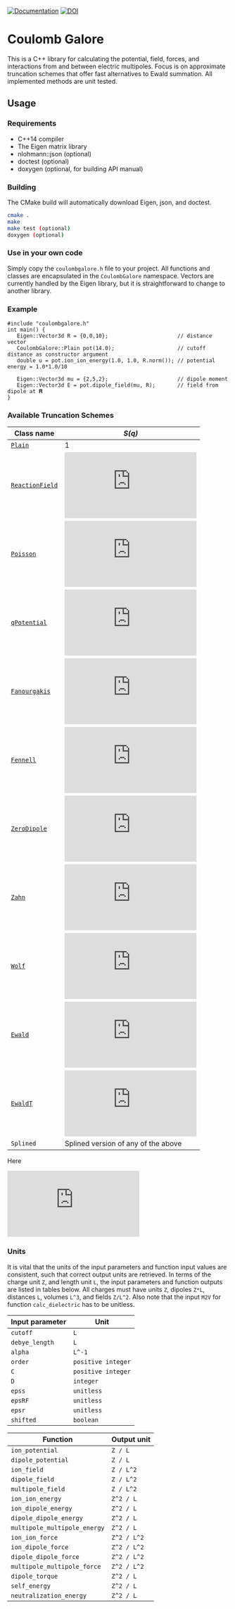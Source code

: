 [![Documentation](https://codedocs.xyz/mlund/coulombgalore.svg)](https://codedocs.xyz/mlund/coulombgalore/)
[![DOI](https://zenodo.org/badge/DOI/10.5281/zenodo.3522058.svg)](https://doi.org/10.5281/zenodo.3522058)



# Coulomb Galore

This is a C++ library for calculating the potential, field, forces, and interactions from and between electric multipoles.
Focus is on approximate truncation schemes that offer fast alternatives to Ewald summation. All implemented methods are unit tested.

## Usage

### Requirements

- C++14 compiler
- The Eigen matrix library
- nlohmann::json (optional)
- doctest (optional)
- doxygen (optional, for building API manual)

### Building

The CMake build will automatically download Eigen, json, and doctest.

~~~ bash
cmake .
make
make test (optional)
doxygen (optional)
~~~

### Use in your own code

Simply copy the `coulombgalore.h` file to your project. All functions and classes are encapsulated in the `CoulombGalore` namespace. Vectors are currently handled by the Eigen library, but it is straightforward to change to another library.

### Example

~~~{.cpp}
#include "coulombgalore.h"
int main() {
   Eigen::Vector3d R = {0,0,10};                      // distance vector
   CoulombGalore::Plain pot(14.0);                    // cutoff distance as constructor argument
   double u = pot.ion_ion_energy(1.0, 1.0, R.norm()); // potential energy = 1.0*1.0/10

   Eigen::Vector3d mu = {2,5,2};                      // dipole moment
   Eigen::Vector3d E = pot.dipole_field(mu, R);       // field from dipole at 𝐑
}
~~~

### Available Truncation Schemes

Class name                                      | _S(q)_
----------------------------------------------- | ------------------------
[`Plain`](http://doi.org/ctnnsj)                | 1
[`ReactionField`](http://doi.org/10/dscmwg)     | ![equation](https://latex.codecogs.com/svg.latex?1&plus;%5Cfrac%7B%5Cepsilon_%7BRF%7D-%5Cepsilon_r%7D%7B2%5Cepsilon_%7BRF%7D&plus;%5Cepsilon_r%7Dq%5E3-3%5Cfrac%7B%5Cepsilon_%7BRF%7D%7D%7B2%5Cepsilon_%7BRF%7D&plus;%5Cepsilon_r%7Dq)
[`Poisson`](http://doi.org/10/c5fr)             | ![equation](https://latex.codecogs.com/svg.latex?%281-%5Ctilde%7Bq%7D%29%5E%7BD&plus;1%7D%5Csum_%7Bc%3D0%7D%5E%7BC-1%7D%5Cfrac%7BC-c%7D%7BC%7D%7BD-1&plus;c%5Cchoose%20c%7D%5Ctilde%7Bq%7D%5Ec)
[`qPotential`](http://doi.org/10/dc89)          | ![equation](https://latex.codecogs.com/svg.latex?%5Cprod_%7Bn%3D1%7D%5E%7B%5Ctext%7Border%7D%7D%281-q%5En%29)
[`Fanourgakis`](http://doi.org/f639q5)          | ![equation](https://latex.codecogs.com/svg.latex?1-%5Cfrac%7B7%7D%7B4%7Dq&plus;%5Cfrac%7B21%7D%7B4%7Dq%5E5-7q%5E6&plus;%5Cfrac%7B5%7D%7B2%7Dq%5E7)
[`Fennell`](http://doi.org/10.1063/1.2206581)   | ![equation](https://latex.codecogs.com/svg.latex?%5Ctext%7Berfc%7D%28%5Ceta%20q%29-q%5Ctext%7Berfc%7D%28%5Ceta%29&plus;%28q-1%29q%5Cleft%28%5Ctext%7Berfc%7D%28%5Ceta%29&plus;%5Cfrac%7B2%5Ceta%7D%7B%5Csqrt%7B%5Cpi%7D%7D%5Ctext%7Bexp%7D%28-%5Ceta%5E2%29%5Cright%29)
[`ZeroDipole`](http://doi.org/10.1063/1.3582791)| ![equation](https://latex.codecogs.com/svg.latex?%5Ctext%7Berfc%7D%28%5Ceta%20q%29-q%5Ctext%7Berfc%7D%28%5Ceta%29&plus;%5Cfrac%7B%28q%5E2-1%29%7D%7B2%7Dq%5Cleft%28%5Ctext%7Berfc%7D%28%5Ceta%29&plus;%5Cfrac%7B2%5Ceta%7D%7B%5Csqrt%7B%5Cpi%7D%7D%5Ctext%7Bexp%7D%28-%5Ceta%5E2%29%5Cright%29)
[`Zahn`](http://doi.org/10.1021/jp025949h)      | ![equation](https://latex.codecogs.com/svg.latex?%5Ctext%7Berfc%7D%28%5Ceta%20q%29-%28q-1%29q%5Cleft%28%5Ctext%7Berfc%7D%28%5Ceta%29&plus;%5Cfrac%7B2%5Ceta%7D%7B%5Csqrt%7B%5Cpi%7D%7D%5Ctext%7Bexp%7D%28-%5Ceta%5E2%29%5Cright%29)
[`Wolf`](http://doi.org/cfcxdk)                 | ![equation](https://latex.codecogs.com/svg.latex?%5Ctext%7Berfc%7D%28%5Ceta%20q%29-%5Ctext%7Berfc%7D%28%5Ceta%29q)
[`Ewald`](http://doi.org/dgpdmc)                | ![equation](https://latex.codecogs.com/svg.latex?%5Cfrac%7B1%7D%7B2%7D%5Ctext%7Berfc%7D%5Cleft%28%5Ceta%20q%20&plus;%20%5Cfrac%7B%5Ckappa%5E*%7D%7B2%5Ceta%7D%5Cright%29%5Ctext%7Bexp%7D%5Cleft%282%5Ckappa%5E*%20q%5Cright%29%20&plus;%20%5Cfrac%7B1%7D%7B2%7D%5Ctext%7Berfc%7D%5Cleft%28%5Ceta%20q%20-%20%5Cfrac%7B%5Ckappa%5E*%7D%7B2%5Ceta%7D%5Cright%29)
[`EwaldT`](http://doi.org/dsd6)                 | ![equation](https://latex.codecogs.com/svg.latex?%5Cfrac%7B%5Ctext%7Berfc%7D%7B%5Cleft%28%5Ceta%20q%5Cright%29%7D%20-%20%5Ctext%7Berfc%7D%7B%5Cleft%28%5Ceta%5Cright%29%7D%20-%20%281-q%29%5Cfrac%7B2%5Ceta%7D%7B%5Csqrt%7B%5Cpi%7D%7D%5Cexp%7B%5Cleft%28-%5Ceta%5E2%5Cright%29%7D%7D%7B1%20-%20%5Ctext%7Berfc%7D%7B%5Cleft%28%5Ceta%5Cright%29%7D%20-%20%5Cfrac%7B2%5Ceta%7D%7B%5Csqrt%7B%5Cpi%7D%7D%5Cexp%7B%5Cleft%28-%5Ceta%5E2%5Cright%29%7D%7D)
`Splined`                                       | Splined version of any of the above

Here 

![equation](https://latex.codecogs.com/svg.latex?q%3D%5Cfrac%7Br%7D%7BR_c%7D%5Cquad%5Cquad%20%5Ctilde%7Bq%7D%3D%5Cfrac%7B1-%5Cexp%282%5Ckappa%5E*q%29%7D%7B1-%5Cexp%282%5Ckappa%5E*%29%7D%20%5Cquad%5Cquad%20%5Ceta%20%3D%20%5Calpha%20R_c%20%5Cquad%5Cquad%20%5Ckappa%5E*%3D%5Ckappa%20R_c.) 

### Units

It is vital that the units of the input parameters and function input values are consistent, such that correct output units are retrieved.
In terms of the charge unit `Z`, and length unit `L`, the input parameters and function outputs are listed in tables below.
All charges must have units `Z`, dipoles `Z*L`, distances `L`, volumes `L^3`, and fields `Z/L^2`.
Also note that the input `M2V` for function `calc_dielectric` has to be unitless.

Input parameter | Unit
--------------- | -------------------
`cutoff`        | `L`
`debye_length`  | `L`
`alpha`         | `L^-1`
`order`         | `positive integer`
`C`             | `positive integer`
`D`             | `integer`
`epss`          | `unitless`
`epsRF`         | `unitless`
`epsr`          | `unitless`
`shifted`       | `boolean`


Function                    | Output unit
--------------------------- | -------------
`ion_potential`             | `Z / L`
`dipole_potential`          | `Z / L`
`ion_field`                 | `Z / L^2`
`dipole_field`              | `Z / L^2`
`multipole_field`           | `Z / L^2`
`ion_ion_energy`            | `Z^2 / L`
`ion_dipole_energy`         | `Z^2 / L`
`dipole_dipole_energy`      | `Z^2 / L`
`multipole_multipole_energy`| `Z^2 / L`
`ion_ion_force`             | `Z^2 / L^2`
`ion_dipole_force`          | `Z^2 / L^2`
`dipole_dipole_force`       | `Z^2 / L^2`
`multipole_multipole_force` | `Z^2 / L^2`
`dipole_torque`             | `Z^2 / L`
`self_energy`               | `Z^2 / L`
`neutralization_energy`     | `Z^2 / L`

